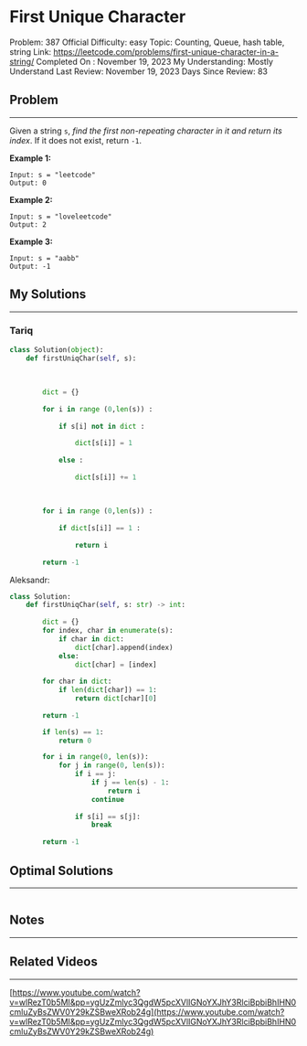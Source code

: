 # First Unique Character

Problem: 387
Official Difficulty: easy
Topic: Counting, Queue, hash table, string
Link: https://leetcode.com/problems/first-unique-character-in-a-string/
Completed On : November 19, 2023
My Understanding: Mostly Understand
Last Review: November 19, 2023
Days Since Review: 83

## Problem

---

Given a string `s`, *find the first non-repeating character in it and return its index*. If it does not exist, return `-1`.

**Example 1:**

```
Input: s = "leetcode"
Output: 0

```

**Example 2:**

```
Input: s = "loveleetcode"
Output: 2

```

**Example 3:**

```
Input: s = "aabb"
Output: -1

```

## My Solutions

---

### Tariq

```python
class Solution(object):
    def firstUniqChar(self, s):
        
        
        
        dict = {}
        
        for i in range (0,len(s)) : 
            
            if s[i] not in dict : 
                
                dict[s[i]] = 1 
                
            else : 
                
                dict[s[i]] += 1
                
            
            
        for i in range (0,len(s)) : 
            
            if dict[s[i]] == 1 : 
                
                return i
            
        return -1
```

Aleksandr:

```python
class Solution:
    def firstUniqChar(self, s: str) -> int:
        
        dict = {}
        for index, char in enumerate(s):
            if char in dict:
                dict[char].append(index)
            else:
                dict[char] = [index]
                
        for char in dict:
            if len(dict[char]) == 1:
                return dict[char][0]
            
        return -1

        if len(s) == 1:
            return 0

        for i in range(0, len(s)):
            for j in range(0, len(s)):
                if i == j:
                    if j == len(s) - 1:
                        return i    
                    continue
            
                if s[i] == s[j]:
                    break
            
        return -1
```

## Optimal Solutions

---

```python

```

## Notes

---

## Related Videos

---

[https://www.youtube.com/watch?v=wlRezT0b5MI&pp=ygUzZmlyc3QgdW5pcXVlIGNoYXJhY3RlciBpbiBhIHN0cmluZyBsZWV0Y29kZSBweXRob24g](https://www.youtube.com/watch?v=wlRezT0b5MI&pp=ygUzZmlyc3QgdW5pcXVlIGNoYXJhY3RlciBpbiBhIHN0cmluZyBsZWV0Y29kZSBweXRob24g)